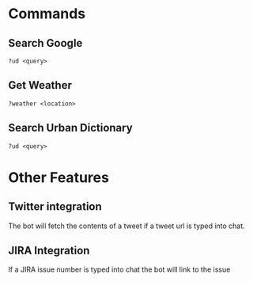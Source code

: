 # Commands

## Search Google
`?ud <query>`

## Get Weather
`?weather <location>`

## Search Urban Dictionary
`?ud <query>`

# Other Features
## Twitter integration
The bot will fetch the contents of a tweet if a tweet url is typed into chat.

## JIRA Integration
If a JIRA issue number is typed into chat the bot will link to the issue
